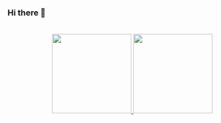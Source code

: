 ### Hi there 👋
<div align="center"><br>
  <a href="https://github.com/Yakkuni">
  <img height="160em" src="https://github-readme-stats.vercel.app/api?username=Yakkuni&show_icons=true&theme=aura&include_all_commits=true&count_private=true"/>
  <img height="160em" src="https://github-readme-stats.vercel.app/api/top-langs/?username=Yakkuni&layout=compact&langs_count=7&theme=aura"/>
</div>

<!--
**Yakkuni/Yakkuni** is a ✨ _special_ ✨ repository because its `README.md` (this file) appears on your GitHub profile.

Here are some ideas to get you started:

- 🔭 I’m currently working on ...
- 🌱 I’m currently learning ...
- 👯 I’m looking to collaborate on ...
- 🤔 I’m looking for help with ...
- 💬 Ask me about ...
- 📫 How to reach me: ...
- 😄 Pronouns: ...
- ⚡ Fun fact: ...
-->
